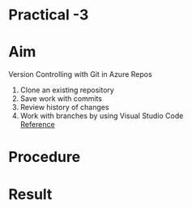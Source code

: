 # Practical -3
# Aim
Version Controlling with Git in Azure Repos
  1. Clone an existing repository
  2. Save work with commits
  3. Review history of changes
  4. Work with branches by using Visual Studio Code
<br>[Reference](https://github.com/MicrosoftLearning/AZ400-DesigningandImplementingMicrosoftDevOpsSolutions/blob/master/Instructions/Labs/AZ400_M02_Version_Controlling_with_Git_in_Azure_Repos.md)

# Procedure
# Result
